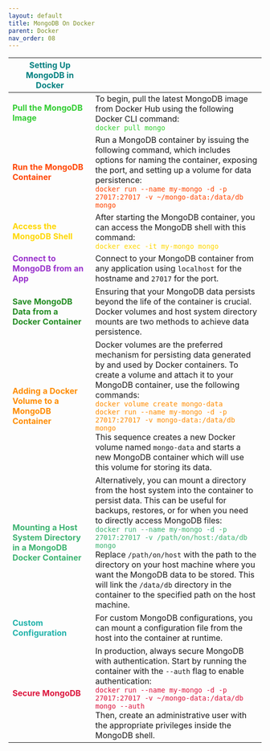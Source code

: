 ```yaml
---
layout: default
title: MongoDB On Docker
parent: Docker
nav_order: 08
---
```


| <span style="color: teal;">**Setting Up MongoDB in Docker**</span> |                                                                    |
|--------------------------------------------------------------------|--------------------------------------------------------------------|
| <span style="color: #32CD32;">**Pull the MongoDB Image**</span>    | To begin, pull the latest MongoDB image from Docker Hub using the following Docker CLI command: <br> <span style="color: #32CD32;">`docker pull mongo`</span> |
| <span style="color: #FF4500;">**Run the MongoDB Container**</span> | Run a MongoDB container by issuing the following command, which includes options for naming the container, exposing the port, and setting up a volume for data persistence: <br> <span style="color: #FF4500;">`docker run --name my-mongo -d -p 27017:27017 -v ~/mongo-data:/data/db mongo`</span> |
| <span style="color: #FFD700;">**Access the MongoDB Shell**</span>  | After starting the MongoDB container, you can access the MongoDB shell with this command: <br> <span style="color: #FFD700;">`docker exec -it my-mongo mongo`</span> |
| <span style="color: #9932CC;">**Connect to MongoDB from an App**</span> | Connect to your MongoDB container from any application using `localhost` for the hostname and `27017` for the port. |
| <span style="color: forestgreen;">**Save MongoDB Data from a Docker Container**</span> | Ensuring that your MongoDB data persists beyond the life of the container is crucial. Docker volumes and host system directory mounts are two methods to achieve data persistence. |
| <span style="color: #FF8C00;">**Adding a Docker Volume to a MongoDB Container**</span> | Docker volumes are the preferred mechanism for persisting data generated by and used by Docker containers. To create a volume and attach it to your MongoDB container, use the following commands: <br> <span style="color: #FF8C00;">`docker volume create mongo-data` <br> `docker run --name my-mongo -d -p 27017:27017 -v mongo-data:/data/db mongo`</span> <br> This sequence creates a new Docker volume named `mongo-data` and starts a new MongoDB container which will use this volume for storing its data. |
| <span style="color: #3CB371;">**Mounting a Host System Directory in a MongoDB Docker Container**</span> | Alternatively, you can mount a directory from the host system into the container to persist data. This can be useful for backups, restores, or for when you need to directly access MongoDB files: <br> <span style="color: #3CB371;">`docker run --name my-mongo -d -p 27017:27017 -v /path/on/host:/data/db mongo`</span> <br> Replace `/path/on/host` with the path to the directory on your host machine where you want the MongoDB data to be stored. This will link the `/data/db` directory in the container to the specified path on the host machine. |
| <span style="color: #20B2AA;">**Custom Configuration**</span> | For custom MongoDB configurations, you can mount a configuration file from the host into the container at runtime. |
| <span style="color: #DC143C;">**Secure MongoDB**</span> | In production, always secure MongoDB with authentication. Start by running the container with the `--auth` flag to enable authentication: <br> <span style="color: #DC143C;">`docker run --name my-mongo -d -p 27017:27017 -v ~/mongo-data:/data/db mongo --auth`</span> <br> Then, create an administrative user with the appropriate privileges inside the MongoDB shell. |
